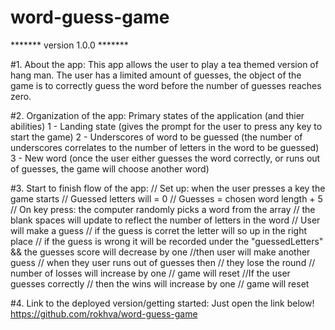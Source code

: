 # word-guess-game

******* version 1.0.0 *******

#1. About the app:
This app allows the user to play a tea themed version of hang man. The user has a limited amount of guesses, the object of the game is to correctly guess the word before the number of guesses reaches zero.


#2. Organization of the app:
Primary states of the application (and thier abilities)
1 - Landing state (gives the prompt for the user to press any key to start the game)
2 - Underscores of word to be guessed (the number of underscores correlates to the number of letters in the word to be guessed)
3 - New word (once the user either guesses the word correctly, or runs out of guesses, the game will choose another word)

#3. Start to finish flow of the app:
// Set up: when the user presses a key the game starts
// Guessed letters will = 0
// Guesses = chosen word length + 5
// On key press: the computer randomly picks a word from the array
// the blank spaces will update to reflect the number of letters in the word
// User will make a guess
// if the guess is corret the letter will so up in the right place
// if the guess is wrong it will be recorded under the "guessedLetters" && the guesses score will decrease by one
//then user will make another guess
// when they user runs out of guesses then
// they lose the round
// number of losses will increase by one
// game will reset
//If the user guesses correctly
// then the wins will increase by one
// game will reset

#4. Link to the deployed version/getting started:
Just open the link below!
https://github.com/rokhva/word-guess-game

